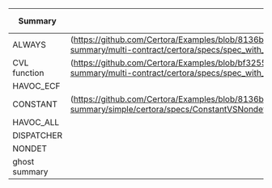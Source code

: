 | Summary       | external                                                                                                                                                                  | internal                                                                                                                                                               | ALL                                                                                                                                                                      | UNRESOLVED                                                                                                                                                             | no link | with env |
|---------------|---------------------------------------------------------------------------------------------------------------------------------------------------------------------------|------------------------------------------------------------------------------------------------------------------------------------------------------------------------|--------------------------------------------------------------------------------------------------------------------------------------------------------------------------|------------------------------------------------------------------------------------------------------------------------------------------------------------------------|---------|----------|
| ALWAYS        | (https://github.com/Certora/Examples/blob/8136b977cfe2fbf8e9e7ab0d74896cc62403fdb8/CVLByExample/function-summary/multi-contract/certora/specs/spec_with_summary.spec#L14) | (https://github.com/Certora/Examples/blob/03a3b74f6785ebeef81409d7ed14c31f7ee49020/CVLByExample/summary/multi-contract/certora/specs/spec_with_summary.spec#L20)       | (https://github.com/Certora/Examples/blob/03a3b74f6785ebeef81409d7ed14c31f7ee49020/CVLByExample/summary/multi-contract/certora/specs/spec_with_summary.spec#L20)         | https://github.com/Certora/Examples/blob/752bb111907f7aa538c81672aa960d932ffca1f5/CVLByExample/function-summary/Library/DirectSummary/certora/specs/AllDirect.spec#L27 |         |          |
| CVL function  | (https://github.com/Certora/Examples/blob/bf3255766c28068eea2d0513edb8daca7bcaa206/CVLByExample/function-summary/multi-contract/certora/specs/spec_with_summary.spec#L6)  | Not allowed                                                                                                                                                            | (https://github.com/Certora/Examples/blob/bf3255766c28068eea2d0513edb8daca7bcaa206/CVLByExample/function-summary/multi-contract/certora/specs/spec_with_summary.spec#L6) |                                                                                                                                                                        |         |          |
| HAVOC_ECF     |                                                                                                                                                                           | Not allowed                                                                                                                                                            |                                                                                                                                                                          |                                                                                                                                                                        |         |          |
| CONSTANT      | (https://github.com/Certora/Examples/blob/8136b977cfe2fbf8e9e7ab0d74896cc62403fdb8/CVLByExample/function-summary/simple/certora/specs/ConstantVSNondet.spec#L5)           | Not allowed                                                                                                                                                            |                                                                                                                                                                          |                                                                                                                                                                        |         |          |
| HAVOC_ALL     |                                                                                                                                                                           | Not allowed                                                                                                                                                            |                                                                                                                                                                          |                                                                                                                                                                        |         |          |
| DISPATCHER    |                                                                                                                                                                           | Not allowed                                                                                                                                                            |                                                                                                                                                                          |                                                                                                                                                                        |         |          |
| NONDET        |                                                                                                                                                                           |                                                                                                                                                                        |                                                                                                                                                                          |                                                                                                                                                                        |         |          |
| ghost summary |                                                                                                                                                                           | (https://github.com/Certora/Examples/blob/7a13d19cb450effac1b937115ca7b20c23f1ab74/CVLByExample/function-summary/ghost-summary/certora/specs/WithGhostSummary.spec#L3) |                                                                                                                                                                          |                                                                                                                                                                        |         |          |```
